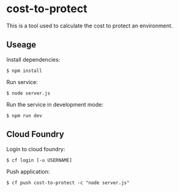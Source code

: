 # cost-to-protect

This is a tool used to calculate the cost to protect an environment.

## Useage

Install dependencies:

    $ npm install

Run service:

    $ node server.js

Run the service in development mode:

    $ npm run dev

## Cloud Foundry

Login to cloud foundry:

    $ cf login [-u USERNAME]

Push application:

    $ cf push cost-to-protect -c "node server.js"
